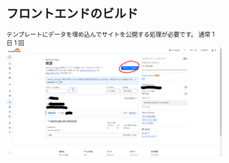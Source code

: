 # フロントエンドのビルド

テンプレートにデータを埋め込んでサイトを公開する処理が必要です。
通常 1 日 1 回
![./assets/cloudflare-pages.png](../assets/cloudflare-pages.png)
